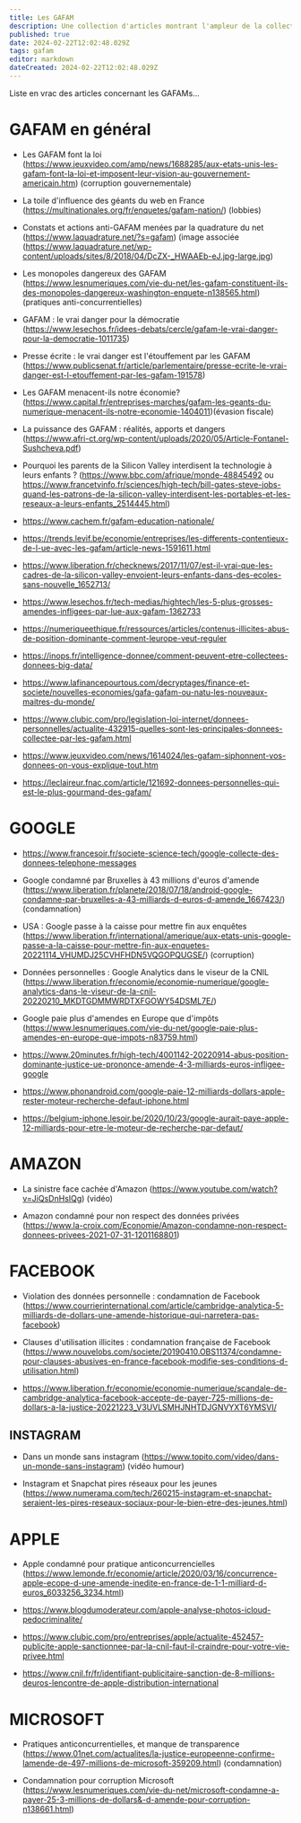 ```yaml
---
title: Les GAFAM
description: Une collection d'articles montrant l'ampleur de la collecte des données et son impact
published: true
date: 2024-02-22T12:02:48.029Z
tags: gafam
editor: markdown
dateCreated: 2024-02-22T12:02:48.029Z
---
```


Liste en vrac des articles concernant les GAFAMs... 

# GAFAM en général

- Les GAFAM font la loi (https://www.jeuxvideo.com/amp/news/1688285/aux-etats-unis-les-gafam-font-la-loi-et-imposent-leur-vision-au-gouvernement-americain.htm) (corruption gouvernementale) 

- La toile d'influence des géants du web en France (https://multinationales.org/fr/enquetes/gafam-nation/) (lobbies) 

- Constats et actions anti-GAFAM menées par la quadrature du net (https://www.laquadrature.net/?s=gafam) (image associée (https://www.laquadrature.net/wp-content/uploads/sites/8/2018/04/DcZX-_HWAAEb-eJ.jpg-large.jpg)

- Les monopoles dangereux des GAFAM (https://www.lesnumeriques.com/vie-du-net/les-gafam-constituent-ils-des-monopoles-dangereux-washington-enquete-n138565.html) (pratiques anti-concurrentielles) 

- GAFAM : le vrai danger pour la démocratie (https://www.lesechos.fr/idees-debats/cercle/gafam-le-vrai-danger-pour-la-democratie-1011735)

- Presse écrite : le vrai danger est l'étouffement par les GAFAM (https://www.publicsenat.fr/article/parlementaire/presse-ecrite-le-vrai-danger-est-l-etouffement-par-les-gafam-191578)

- Les GAFAM menacent-ils notre économie?  (https://www.capital.fr/entreprises-marches/gafam-les-geants-du-numerique-menacent-ils-notre-economie-1404011)(évasion fiscale)

- La puissance des GAFAM : réalités, apports et dangers (https://www.afri-ct.org/wp-content/uploads/2020/05/Article-Fontanel-Sushcheva.pdf)

- Pourquoi les parents de la Silicon Valley interdisent la technologie à leurs enfants ? (https://www.bbc.com/afrique/monde-48845492 ou 
https://www.francetvinfo.fr/sciences/high-tech/bill-gates-steve-jobs-quand-les-patrons-de-la-silicon-valley-interdisent-les-portables-et-les-reseaux-a-leurs-enfants_2514445.html)

- https://www.cachem.fr/gafam-education-nationale/

- https://trends.levif.be/economie/entreprises/les-differents-contentieux-de-l-ue-avec-les-gafam/article-news-1591611.html

- https://www.liberation.fr/checknews/2017/11/07/est-il-vrai-que-les-cadres-de-la-silicon-valley-envoient-leurs-enfants-dans-des-ecoles-sans-nouvelle_1652713/

- https://www.lesechos.fr/tech-medias/hightech/les-5-plus-grosses-amendes-infligees-par-lue-aux-gafam-1362733

- https://numeriqueethique.fr/ressources/articles/contenus-illicites-abus-de-position-dominante-comment-leurope-veut-reguler

- https://inops.fr/intelligence-donnee/comment-peuvent-etre-collectees-donnees-big-data/

- https://www.lafinancepourtous.com/decryptages/finance-et-societe/nouvelles-economies/gafa-gafam-ou-natu-les-nouveaux-maitres-du-monde/

- https://www.clubic.com/pro/legislation-loi-internet/donnees-personnelles/actualite-432915-quelles-sont-les-principales-donnees-collectee-par-les-gafam.html

- https://www.jeuxvideo.com/news/1614024/les-gafam-siphonnent-vos-donnees-on-vous-explique-tout.htm

- https://leclaireur.fnac.com/article/121692-donnees-personnelles-qui-est-le-plus-gourmand-des-gafam/

# GOOGLE

- https://www.francesoir.fr/societe-science-tech/google-collecte-des-donnees-telephone-messages

- Google condamné par Bruxelles à 43 millions d'euros d'amende (https://www.liberation.fr/planete/2018/07/18/android-google-condamne-par-bruxelles-a-43-milliards-d-euros-d-amende_1667423/) (condamnation)

- USA : Google passe à la caisse pour mettre fin aux enquêtes (https://www.liberation.fr/international/amerique/aux-etats-unis-google-passe-a-la-caisse-pour-mettre-fin-aux-enquetes-20221114_VHUMDJ25CVHFHDN5VQGOPQUGSE/) (corruption)

- Données personnelles : Google Analytics dans le viseur de la CNIL (https://www.liberation.fr/economie/economie-numerique/google-analytics-dans-le-viseur-de-la-cnil-20220210_MKDTGDMMWRDTXFGOWY54DSML7E/)

- Google paie plus d'amendes en Europe que d'impôts (https://www.lesnumeriques.com/vie-du-net/google-paie-plus-amendes-en-europe-que-impots-n83759.html)

- https://www.20minutes.fr/high-tech/4001142-20220914-abus-position-dominante-justice-ue-prononce-amende-4-3-milliards-euros-infligee-google

- https://www.phonandroid.com/google-paie-12-milliards-dollars-apple-rester-moteur-recherche-defaut-iphone.html

- https://belgium-iphone.lesoir.be/2020/10/23/google-aurait-paye-apple-12-milliards-pour-etre-le-moteur-de-recherche-par-defaut/

# AMAZON
- La sinistre face cachée d'Amazon (https://www.youtube.com/watch?v=JiQsDnHsIQg) (vidéo)

- Amazon condamné pour non respect des données privées (https://www.la-croix.com/Economie/Amazon-condamne-non-respect-donnees-privees-2021-07-31-1201168801)

# FACEBOOK
-  Violation des données personnelle : condamnation de Facebook (https://www.courrierinternational.com/article/cambridge-analytica-5-milliards-de-dollars-une-amende-historique-qui-narretera-pas-facebook)

- Clauses d'utilisation illicites : condamnation française de Facebook (https://www.nouvelobs.com/societe/20190410.OBS11374/condamne-pour-clauses-abusives-en-france-facebook-modifie-ses-conditions-d-utilisation.html)

- https://www.liberation.fr/economie/economie-numerique/scandale-de-cambridge-analytica-facebook-accepte-de-payer-725-millions-de-dollars-a-la-justice-20221223_V3UVLSMHJNHTDJGNVYXT6YMSVI/


## INSTAGRAM
- Dans un monde sans instagram (https://www.topito.com/video/dans-un-monde-sans-instagram) (vidéo humour)

- Instagram et Snapchat pires réseaux pour les jeunes (https://www.numerama.com/tech/260215-instagram-et-snapchat-seraient-les-pires-reseaux-sociaux-pour-le-bien-etre-des-jeunes.html)

# APPLE
- Apple condamné pour pratique anticoncurrencielles (https://www.lemonde.fr/economie/article/2020/03/16/concurrence-apple-ecope-d-une-amende-inedite-en-france-de-1-1-milliard-d-euros_6033256_3234.html)

- https://www.blogdumoderateur.com/apple-analyse-photos-icloud-pedocriminalite/

- https://www.clubic.com/pro/entreprises/apple/actualite-452457-publicite-apple-sanctionnee-par-la-cnil-faut-il-craindre-pour-votre-vie-privee.html

- https://www.cnil.fr/fr/identifiant-publicitaire-sanction-de-8-millions-deuros-lencontre-de-apple-distribution-international

# MICROSOFT
- Pratiques anticoncurrentielles, et manque de transparence (https://www.01net.com/actualites/la-justice-europeenne-confirme-lamende-de-497-millions-de-microsoft-359209.html) (condamnation)

- Condamnation pour corruption Microsoft (https://www.lesnumeriques.com/vie-du-net/microsoft-condamne-a-payer-25-3-millions-de-dollars&-d-amende-pour-corruption-n138661.html)
